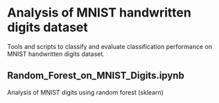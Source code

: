# Analysis of MNIST handwritten digits dataset

Tools and scripts to classify and evaluate classification performance on MNIST handwritten digits dataset.

## Random_Forest_on_MNIST_Digits.ipynb
Analysis of MNIST digits using random forest (sklearn)





